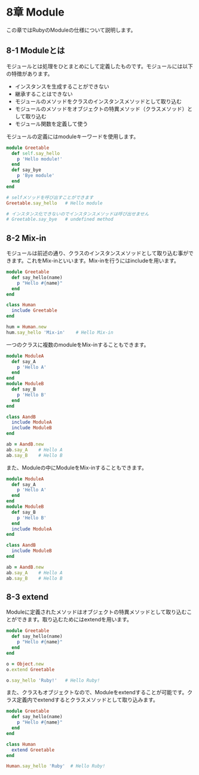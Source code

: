 # 8章 Module

この章ではRubyのModuleの仕様について説明します。

## 8-1 Moduleとは

モジュールとは処理をひとまとめにして定義したものです。モジュールには以下の特徴があります。

+ インスタンスを生成することができない
+ 継承することはできない
+ モジュールのメソッドをクラスのインスタンスメソッドとして取り込む
+ モジュールのメソッドをオブジェクトの特異メソッド（クラスメソッド）として取り込む
+ モジュール関数を定義して使う

モジュールの定義にはmoduleキーワードを使用します。
```ruby
module Greetable
  def self.say_hello
    p 'Hello module!'
  end
  def say_bye
    p 'Bye module'
  end
end

# selfメソッドを呼び出すことができます
Greetable.say_hello   # Hello module

# インスタンス化できないのでインスタンスメソッドは呼び出せません
# Greetable.say_bye   # undefined method
```

## 8-2 Mix-in

モジュールは前述の通り、クラスのインスタンスメソッドとして取り込む事ができます。これをMix-inといいます。Mix-inを行うにはincludeを用います。

```ruby
module Greetable
  def say_hello(name)
    p "Hello #{name}"
  end
end

class Human
  include Greetable
end

hum = Human.new
hum.say_hello 'Mix-in'    # Hello Mix-in
```

一つのクラスに複数のmoduleをMix-inすることもできます。

```ruby
module ModuleA
  def say_A
    p 'Hello A'
  end
end
module ModuleB
  def say_B
    p 'Hello B'
  end
end

class AandB
  include ModuleA
  include ModuleB
end

ab = AandB.new
ab.say_A    # Hello A
ab.say_B    # Hello B
```

また、Moduleの中にModuleをMix-inすることもできます。

```ruby
module ModuleA
  def say_A
    p 'Hello A'
  end
end
module ModuleB
  def say_B
    p 'Hello B'
  end
  include ModuleA
end

class AandB
  include ModuleB
end

ab = AandB.new
ab.say_A    # Hello A
ab.say_B    # Hello B
```

## 8-3 extend

Moduleに定義されたメソッドはオブジェクトの特異メソッドとして取り込むことができます。取り込むためにはextendを用います。

```ruby
module Greetable
  def say_hello(name)
    p "Hello #{name}"
  end
end

o = Object.new
o.extend Greetable

o.say_hello 'Ruby!'   # Hello Ruby!
```

また、クラスもオブジェクトなので、Moduleをextendすることが可能です。クラス定義内でextendするとクラスメソッドとして取り込みます。

```ruby
module Greetable
  def say_hello(name)
    p "Hello #{name}"
  end
end

class Human
  extend Greetable
end

Human.say_hello 'Ruby'  # Hello Ruby!
```
